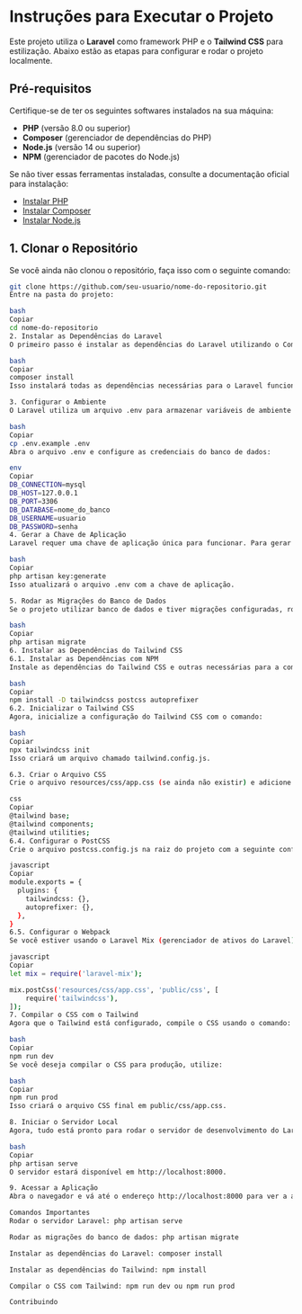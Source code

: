 # Instruções para Executar o Projeto

Este projeto utiliza o **Laravel** como framework PHP e o **Tailwind CSS** para estilização. Abaixo estão as etapas para configurar e rodar o projeto localmente.

## Pré-requisitos

Certifique-se de ter os seguintes softwares instalados na sua máquina:

- **PHP** (versão 8.0 ou superior)
- **Composer** (gerenciador de dependências do PHP)
- **Node.js** (versão 14 ou superior)
- **NPM** (gerenciador de pacotes do Node.js)

Se não tiver essas ferramentas instaladas, consulte a documentação oficial para instalação:

- [Instalar PHP](https://www.php.net/manual/pt_BR/install.php)
- [Instalar Composer](https://getcomposer.org/doc/00-intro.md)
- [Instalar Node.js](https://nodejs.org/)

## 1. Clonar o Repositório

Se você ainda não clonou o repositório, faça isso com o seguinte comando:

```bash
git clone https://github.com/seu-usuario/nome-do-repositorio.git
Entre na pasta do projeto:

bash
Copiar
cd nome-do-repositorio
2. Instalar as Dependências do Laravel
O primeiro passo é instalar as dependências do Laravel utilizando o Composer:

bash
Copiar
composer install
Isso instalará todas as dependências necessárias para o Laravel funcionar corretamente.

3. Configurar o Ambiente
O Laravel utiliza um arquivo .env para armazenar variáveis de ambiente. Copie o arquivo .env.example para um novo arquivo .env:

bash
Copiar
cp .env.example .env
Abra o arquivo .env e configure as credenciais do banco de dados:

env
Copiar
DB_CONNECTION=mysql
DB_HOST=127.0.0.1
DB_PORT=3306
DB_DATABASE=nome_do_banco
DB_USERNAME=usuario
DB_PASSWORD=senha
4. Gerar a Chave de Aplicação
Laravel requer uma chave de aplicação única para funcionar. Para gerar a chave, execute o comando:

bash
Copiar
php artisan key:generate
Isso atualizará o arquivo .env com a chave de aplicação.

5. Rodar as Migrações do Banco de Dados
Se o projeto utilizar banco de dados e tiver migrações configuradas, rode o seguinte comando para criar as tabelas:

bash
Copiar
php artisan migrate
6. Instalar as Dependências do Tailwind CSS
6.1. Instalar as Dependências com NPM
Instale as dependências do Tailwind CSS e outras necessárias para a compilação:

bash
Copiar
npm install -D tailwindcss postcss autoprefixer
6.2. Inicializar o Tailwind CSS
Agora, inicialize a configuração do Tailwind CSS com o comando:

bash
Copiar
npx tailwindcss init
Isso criará um arquivo chamado tailwind.config.js.

6.3. Criar o Arquivo CSS
Crie o arquivo resources/css/app.css (se ainda não existir) e adicione as diretivas do Tailwind:

css
Copiar
@tailwind base;
@tailwind components;
@tailwind utilities;
6.4. Configurar o PostCSS
Crie o arquivo postcss.config.js na raiz do projeto com a seguinte configuração:

javascript
Copiar
module.exports = {
  plugins: {
    tailwindcss: {},
    autoprefixer: {},
  },
}
6.5. Configurar o Webpack
Se você estiver usando o Laravel Mix (gerenciador de ativos do Laravel), abra o arquivo webpack.mix.js e adicione a seguinte configuração:

javascript
Copiar
let mix = require('laravel-mix');

mix.postCss('resources/css/app.css', 'public/css', [
    require('tailwindcss'),
]);
7. Compilar o CSS com o Tailwind
Agora que o Tailwind está configurado, compile o CSS usando o comando:

bash
Copiar
npm run dev
Se você deseja compilar o CSS para produção, utilize:

bash
Copiar
npm run prod
Isso criará o arquivo CSS final em public/css/app.css.

8. Iniciar o Servidor Local
Agora, tudo está pronto para rodar o servidor de desenvolvimento do Laravel. Execute o seguinte comando:

bash
Copiar
php artisan serve
O servidor estará disponível em http://localhost:8000.

9. Acessar a Aplicação
Abra o navegador e vá até o endereço http://localhost:8000 para ver a aplicação em execução. O CSS do Tailwind deve ser carregado corretamente, aplicando as estilizações no layout da sua aplicação.

Comandos Importantes
Rodar o servidor Laravel: php artisan serve

Rodar as migrações do banco de dados: php artisan migrate

Instalar as dependências do Laravel: composer install

Instalar as dependências do Tailwind: npm install

Compilar o CSS com Tailwind: npm run dev ou npm run prod

Contribuindo

